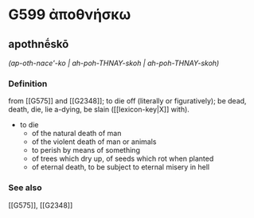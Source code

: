 # G599 ἀποθνήσκω

## apothnḗskō

_(ap-oth-nace'-ko | ah-poh-THNAY-skoh | ah-poh-THNAY-skoh)_

### Definition

from [[G575]] and [[G2348]]; to die off (literally or figuratively); be dead, death, die, lie a-dying, be slain ([[lexicon-key|X]] with).

- to die
  - of the natural death of man
  - of the violent death of man or animals
  - to perish by means of something
  - of trees which dry up, of seeds which rot when planted
  - of eternal death, to be subject to eternal misery in hell

### See also

[[G575]], [[G2348]]

